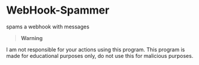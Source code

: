 # WebHook-Spammer
spams a webhook with messages

> __Warning__
>
I am not responsible for your actions using this program. This program is made for educational purposes only, do not use this for malicious purposes. 

